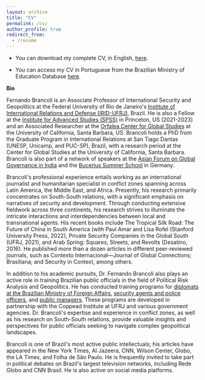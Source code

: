 ```yaml
---
layout: archive
title: "CV"
permalink: /cv/
author_profile: true
redirect_from:
  - /resume
---
```


- You can download my complete CV, in English, [here](https://github.com/fernandobrancoli/fernandobrancoli.github.io/blob/193cb1ee19a1560c43fa8d8e834a4e41e03a94d5/files/Brancoli%20CV,%20March%202023.pdf).

- You can access my CV in Portuguese from the Brazilian Ministry of Education Database [here](http://lattes.cnpq.br/3406943273224326).



**Bio**

Fernando Brancoli is an Associate Professor of International Security and Geopolitics at the Federal University of Rio de Janeiro's [Institute of International Relations and Defense (IRID-UFRJ)](https://irid.ufrj.br/), Brazil. He is also a Fellow at the [Institute for Advanced Studies (SPSS)](https://www.ias.edu/ideas/2022/fernando-brancoli-fellow-summer-program-social-science) in Princeton, US (2021-2023) and an Associated Researcher at the [Orfalea Center for Global Studies](https://secure.lsit.ucsb.edu/gisp/d7_orfalea-2/people/fernando-brancoli) at the University of California, Santa Barbara, US. Brancoli holds a PhD from the Graduate Program in International Relations at San Tiago Dantas (UNESP, Unicamp, and PUC-SP), Brazil, with a research period at the Center for Global Studies at the University of California, Santa Barbara. Brancoli is also part of a network of speakers at the [Asian Forum on Global Governance in India](https://www.orfonline.org/contributors/fernando-brancoli/) and the [Bucerius Summer School](https://www.bucerius-summer-school.de/f/34c66b33f8.pdf) in Germany.


Brancoli's professional experience entails working as an international journalist and humanitarian specialist in conflict zones spanning across Latin America, the Middle East, and Africa. Presently, his research primarily concentrates on South-South relations, with a significant emphasis on narratives of security and development. Through conducting extensive fieldwork across three continents, his research strives to illuminate the intricate interactions and interdependencies between local and transnational agents. His recent books include The Tropical Silk Road: The Future of China in South America (with Paul Amar and Lisa Rofel (Stanford University Press, 2022), Private Security Companies in the Global South (UFRJ, 2021), and Arab Spring: Squares, Streets, and Revolts (Desatino, 2016). He published more than a dozen articles in different peer-reviewed journals, such as Contexto Internacional—Journal of Global Connections; Brasiliana; and Security in Context, among others.

In addition to his academic pursuits, Dr. Fernando Brancoli also plays an active role in training Brazilian public officials in the field of Political Risk Analysis and Geopolitics. He has conducted training programs for [diplomats at the Brazilian Ministry of Foreign Affairs](https://www.canalfambras.org.br/problemas-persistentes-nas-revoltas-arabes-sao-tratados-por-fernando-brancoli/), [security agents and police officers](https://www.facebook.com/Coppead/photos/a.311949278846692/2743084612399801/?type=3), and [public managers](https://www.coppead.ufrj.br/novos-lideres-cariocas-tomam-posse-no-aniversario-do-rio/). These programs are developed in partnership with the Coppead Institute at UFRJ and various government agencies. Dr. Brancoli's expertise and experience in conflict zones, as well as his research on South-South relations, provide valuable insights and perspectives for public officials seeking to navigate complex geopolitical landscapes.

Brancoli is one of Brazil's most active public intellectuals; his articles have appeared in the New York Times, Al Jazeera, CNN, Wilson Center, Globo, the LA Times, and Folha de São Paulo. He is frequently invited to take part in political debates on Brazil's largest television networks, including Rede Globo and CNN Brasil. He is also active on social media platforms.
